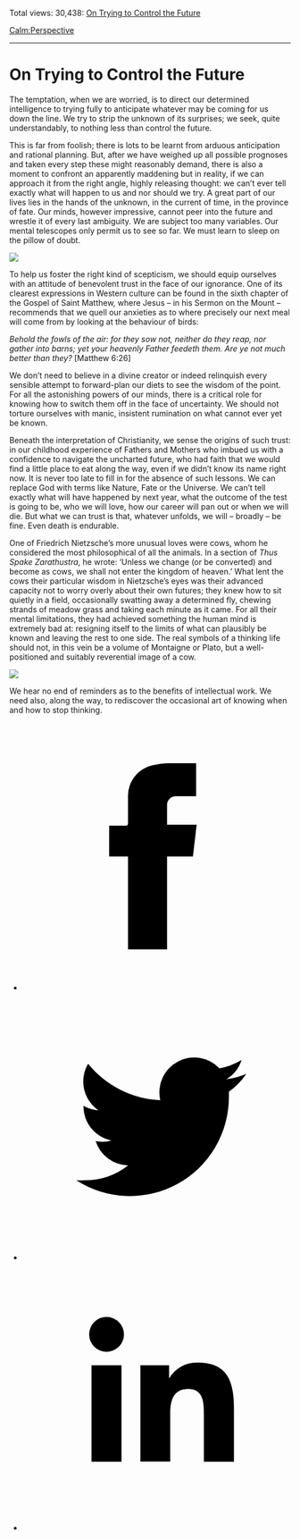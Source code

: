 Total views: 30,438: [On Trying to Control the Future](https://www.theschooloflife.com/thebookoflife/on-trying-to-control-the-future/)

[Calm:](https://www.theschooloflife.com/thebookoflife/category/calm/)[Perspective](https://www.theschooloflife.com/thebookoflife/category/calm/perspective/)

* * *

# On Trying to Control the Future
<style>
						.alignnone {
  display: block;
  margin-left: auto;
  margin-right: auto;
  align: center:
}

.addtoany_share_save_container {
display:none;
}

.wp-block-image {
		display: block;
  margin-left: auto;
  margin-right: auto;
  width: 50%;
}

.aligncenter {
display: block;
  margin-left: auto;
  margin-right: auto;
  align: center:
}

@media only screen and (max-width: 500px) {
  .wp-block-image {
		display: block;
  margin-left: auto;
  margin-right: auto;
  width: 100%;
} }

h1 {max-width: 600px !important;
}
.s18-single-post .content-area .site-main article .post-cat-header-display + .old-wrapper p {
    font-size: 1.200em
}
						</style>

The temptation, when we are worried, is to direct our determined intelligence to trying fully to anticipate whatever may be coming for us down the line. We try to strip the unknown of its surprises; we seek, quite understandably, to nothing less than control the future.

This is far from foolish; there is lots to be learnt from arduous anticipation and rational planning. But, after we have weighed up all possible prognoses and taken every step these might reasonably demand, there is also a moment to confront an apparently maddening but in reality, if we can approach it from the right angle, highly releasing thought: we can’t ever tell exactly what will happen to us and nor should we try. A great part of our lives lies in the hands of the unknown, in the current of time, in the province of fate. Our minds, however impressive, cannot peer into the future and wrestle it of every last ambiguity. We are subject too many variables. Our mental telescopes only permit us to see so far. We must learn to sleep on the pillow of doubt.

![](https://www.theschooloflife.com/thebookoflife/wp-content/uploads/2019/03/Control-the-future-1-e1552484972308.jpg)

To help us foster the right kind of scepticism, we should equip ourselves with an attitude of benevolent trust in the face of our ignorance. One of its clearest expressions in Western culture can be found in the sixth chapter of the Gospel of Saint Matthew, where Jesus – in his Sermon on the Mount – recommends that we quell our anxieties as to where precisely our next meal will come from by looking at the behaviour of birds:

_Behold the fowls of the air: for they sow not, neither&nbsp;do they reap, nor gather into barns; yet your heavenly&nbsp;Father feedeth them. Are ye not much better than they?&nbsp;_[Matthew 6:26]

We don’t need to believe in a divine creator or indeed relinquish every sensible attempt to forward-plan our diets to see the wisdom of the point. For all the astonishing powers of our minds, there is a critical role for knowing how to switch them off in the face of uncertainty. We should not torture ourselves with manic, insistent rumination on what cannot ever yet be known.

Beneath the interpretation of Christianity, we sense the origins of such trust: in our childhood experience of Fathers and Mothers who imbued us with a confidence to navigate the uncharted future, who had faith that we would find a little place to eat along the way, even if we didn’t know its name right now. It is never too late to fill in for the absence of such lessons. We can replace God with terms like Nature, Fate or the Universe. We can’t tell exactly what will have happened by next year, what the outcome of the test is going to be, who we will love, how our career will pan out or when we will die. But what we can trust is that, whatever unfolds, we will – broadly – be fine. Even death is endurable.

One of Friedrich Nietzsche’s more unusual loves were cows, whom he considered the most philosophical of all the animals. In a section of _Thus Spake Zarathustra_, he wrote: ‘Unless we change (or be converted) and become as cows, we shall not enter the kingdom of heaven.’ What lent the cows their particular wisdom in Nietzsche’s eyes was their advanced capacity not to worry overly about their own futures; they knew how to sit quietly in a field, occasionally swatting away a determined fly, chewing strands of meadow grass and taking each minute as it came. For all their mental limitations, they had achieved something the human mind is extremely bad at: resigning itself to the limits of what can plausibly be known and leaving the rest to one side. The real symbols of a thinking life should not, in this vein be a volume of Montaigne or Plato, but a well-positioned and suitably reverential image of a cow.

![](https://www.theschooloflife.com/thebookoflife/wp-content/uploads/2019/03/control-the-future-4.jpg)

We hear no end of reminders as to the benefits of intellectual work. We need also, along the way, to rediscover the occasional art of knowing when and how to stop thinking.

<style>
    .iframe-class { display: block !important; }
</style>

- [<svg xmlns="http://www.w3.org/2000/svg" viewbox="0 0 26 26"><title>Facebook</title>
                    <g>
                        <path d="M8.38,10H9.92c.2,0,.29,0,.29-.28,0-.82,0-1.64,0-2.46a3.05,3.05,0,0,1,2.57-3.15A7.22,7.22,0,0,1,14,3.95c.86,0,1.71,0,2.57,0h.25v3.2h-2A.85.85,0,0,0,14,8c0,.62,0,1.24,0,1.91h2.87L16.51,13H14v9H10.21V13H8.38Z"></path>
                    </g>
                </svg>](http://www.facebook.com/sharer/sharer.php?u=https://www.theschooloflife.com/thebookoflife/on-trying-to-control-the-future/)
- [<svg xmlns="http://www.w3.org/2000/svg" viewbox="0 0 26 26"><title>Twitter</title>
                    <path d="M21.69,7.9a6.75,6.75,0,0,1-1.94.53,3.39,3.39,0,0,0,1.48-1.87,6.76,6.76,0,0,1-2.14.82,3.38,3.38,0,0,0-5.75,3.08,9.59,9.59,0,0,1-7-3.53,3.38,3.38,0,0,0,1,4.51A3.36,3.36,0,0,1,5.89,11v0A3.38,3.38,0,0,0,8.6,14.37a3.39,3.39,0,0,1-1.53.06,3.38,3.38,0,0,0,3.15,2.35A6.78,6.78,0,0,1,6,18.22a6.87,6.87,0,0,1-.81,0A9.6,9.6,0,0,0,20,10.08q0-.22,0-.44A6.86,6.86,0,0,0,21.69,7.9Z"></path>
                </svg>](http://twitter.com/share?url=https://www.theschooloflife.com/thebookoflife/on-trying-to-control-the-future/&text=&via=theschooloflife)
- [<svg xmlns="http://www.w3.org/2000/svg" viewbox="0 0 26 26"><title>LinkedIn</title>
<path class="cls-2" d="M6.67,10H9.58v9.36H6.67ZM8.13,5.32A1.69,1.69,0,1,1,6.44,7,1.69,1.69,0,0,1,8.13,5.32"></path><path class="cls-2" d="M11.41,10H14.2v1.28h0A3.06,3.06,0,0,1,17,9.75c2.95,0,3.49,1.94,3.49,4.46v5.14H17.57V14.79c0-1.09,0-2.48-1.51-2.48s-1.75,1.18-1.75,2.4v4.63H11.41Z"></path></svg>](https://www.linkedin.com/shareArticle?mini=true&url=https://www.theschooloflife.com/thebookoflife/on-trying-to-control-the-future/)
